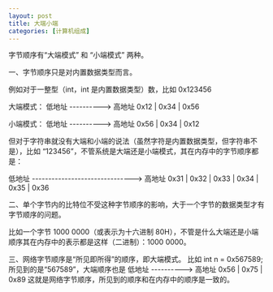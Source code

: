 ```yaml
---
layout: post 
title: 大端小端 
categories: [计算机组成]
---
```


 字节顺序有“大端模式” 和 “小端模式” 两种。



一、字节顺序只是对内置数据类型而言。

例如对于一整型（int，int 是内置数据类型）数，比如 0x123456

大端模式：
低地址 ----------> 高地址
0x12 | 0x34 | 0x56

小端模式：
低地址 ----------> 高地址
0x56 | 0x34 | 0x12


但对于字符串就没有大端和小端的说法（虽然字符是内置数据类型，但字符串不是），比如 “123456”，不管系统是大端还是小端模式，其在内存中的字节顺序都是：

低地址 -------------------------------> 高地址
0x31 | 0x32 | 0x33 | 0x34 | 0x35 | 0x36


二、单个字节内的比特位不受这种字节顺序的影响，大于一个字节的数据类型才有字节顺序的问题。

比如一个字节 1000 0000（或表示为十六进制 80H），不管是什么大端还是小端顺序其在内存中的表示都是这样（二进制）：1000 0000。



三、网络字节顺序是“所见即所得”的顺序，即大端模式。
比如 int n = 0x567589;
所见到的是“567589”，大端顺序也是
低地址 ----------> 高地址
0x56 | 0x75 | 0x89
这就是网络字节顺序，所见到的顺序和在内存中的顺序是一致的。
